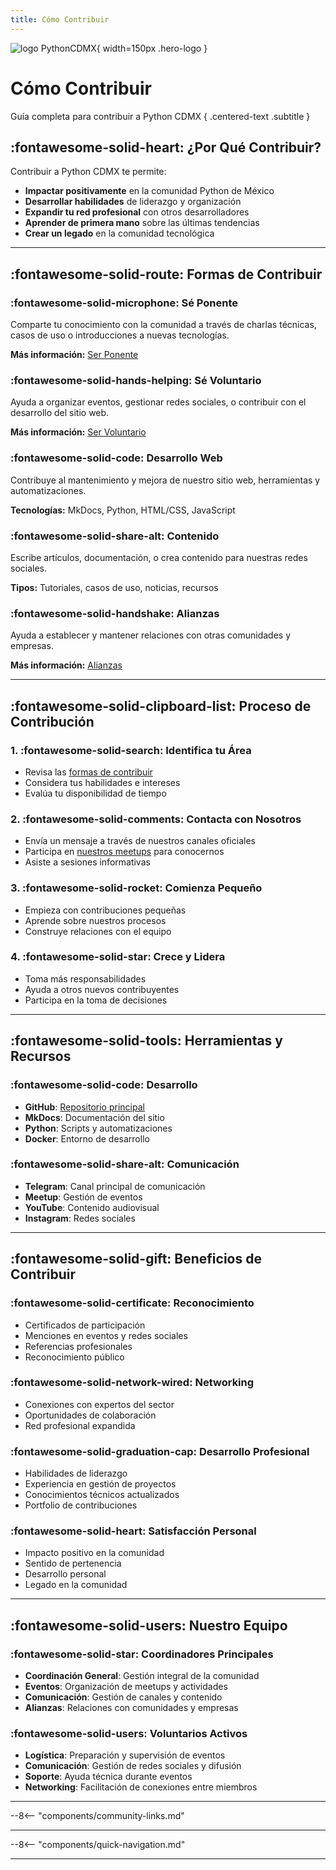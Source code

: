 ```yaml
---
title: Cómo Contribuir
---
```


![logo PythonCDMX](/images/logo.png){ width=150px .hero-logo }

# Cómo Contribuir

Guía completa para contribuir a Python CDMX
{ .centered-text .subtitle }


## :fontawesome-solid-heart: ¿Por Qué Contribuir?

Contribuir a Python CDMX te permite:

- **Impactar positivamente** en la comunidad Python de México
- **Desarrollar habilidades** de liderazgo y organización
- **Expandir tu red profesional** con otros desarrolladores
- **Aprender de primera mano** sobre las últimas tendencias
- **Crear un legado** en la comunidad tecnológica

---

## :fontawesome-solid-route: Formas de Contribuir

### :fontawesome-solid-microphone: Sé Ponente

Comparte tu conocimiento con la comunidad a través de charlas técnicas, casos de uso o introducciones a nuevas tecnologías.

**Más información:** [Ser Ponente](ponentes.md)

### :fontawesome-solid-hands-helping: Sé Voluntario

Ayuda a organizar eventos, gestionar redes sociales, o contribuir con el desarrollo del sitio web.

**Más información:** [Ser Voluntario](voluntarios.md)

### :fontawesome-solid-code: Desarrollo Web

Contribuye al mantenimiento y mejora de nuestro sitio web, herramientas y automatizaciones.

**Tecnologías:** MkDocs, Python, HTML/CSS, JavaScript

### :fontawesome-solid-share-alt: Contenido

Escribe artículos, documentación, o crea contenido para nuestras redes sociales.

**Tipos:** Tutoriales, casos de uso, noticias, recursos

### :fontawesome-solid-handshake: Alianzas

Ayuda a establecer y mantener relaciones con otras comunidades y empresas.

**Más información:** [Alianzas](alianzas.md)

---

## :fontawesome-solid-clipboard-list: Proceso de Contribución

### 1. :fontawesome-solid-search: Identifica tu Área

- Revisa las [formas de contribuir](#formas-de-contribuir)
- Considera tus habilidades e intereses
- Evalúa tu disponibilidad de tiempo

### 2. :fontawesome-solid-comments: Contacta con Nosotros

- Envía un mensaje a través de nuestros canales oficiales
- Participa en [nuestros meetups](../meetups/index.md) para conocernos
- Asiste a sesiones informativas

### 3. :fontawesome-solid-rocket: Comienza Pequeño

- Empieza con contribuciones pequeñas
- Aprende sobre nuestros procesos
- Construye relaciones con el equipo

### 4. :fontawesome-solid-star: Crece y Lidera

- Toma más responsabilidades
- Ayuda a otros nuevos contribuyentes
- Participa en la toma de decisiones

---

## :fontawesome-solid-tools: Herramientas y Recursos

### :fontawesome-solid-code: Desarrollo

- **GitHub**: [Repositorio principal](https://github.com/PythonMexico/pythonCDMX)
- **MkDocs**: Documentación del sitio
- **Python**: Scripts y automatizaciones
- **Docker**: Entorno de desarrollo

### :fontawesome-solid-share-alt: Comunicación

- **Telegram**: Canal principal de comunicación
- **Meetup**: Gestión de eventos
- **YouTube**: Contenido audiovisual
- **Instagram**: Redes sociales

---

## :fontawesome-solid-gift: Beneficios de Contribuir

### :fontawesome-solid-certificate: Reconocimiento

- Certificados de participación
- Menciones en eventos y redes sociales
- Referencias profesionales
- Reconocimiento público

### :fontawesome-solid-network-wired: Networking

- Conexiones con expertos del sector
- Oportunidades de colaboración
- Red profesional expandida

### :fontawesome-solid-graduation-cap: Desarrollo Profesional

- Habilidades de liderazgo
- Experiencia en gestión de proyectos
- Conocimientos técnicos actualizados
- Portfolio de contribuciones

### :fontawesome-solid-heart: Satisfacción Personal

- Impacto positivo en la comunidad
- Sentido de pertenencia
- Desarrollo personal
- Legado en la comunidad

---

## :fontawesome-solid-users: Nuestro Equipo

### :fontawesome-solid-star: Coordinadores Principales

- **Coordinación General**: Gestión integral de la comunidad
- **Eventos**: Organización de meetups y actividades
- **Comunicación**: Gestión de canales y contenido
- **Alianzas**: Relaciones con comunidades y empresas

### :fontawesome-solid-users: Voluntarios Activos

- **Logística**: Preparación y supervisión de eventos
- **Comunicación**: Gestión de redes sociales y difusión
- **Soporte**: Ayuda técnica durante eventos
- **Networking**: Facilitación de conexiones entre miembros

---

--8<-- "components/community-links.md"

---

--8<-- "components/quick-navigation.md"

---
